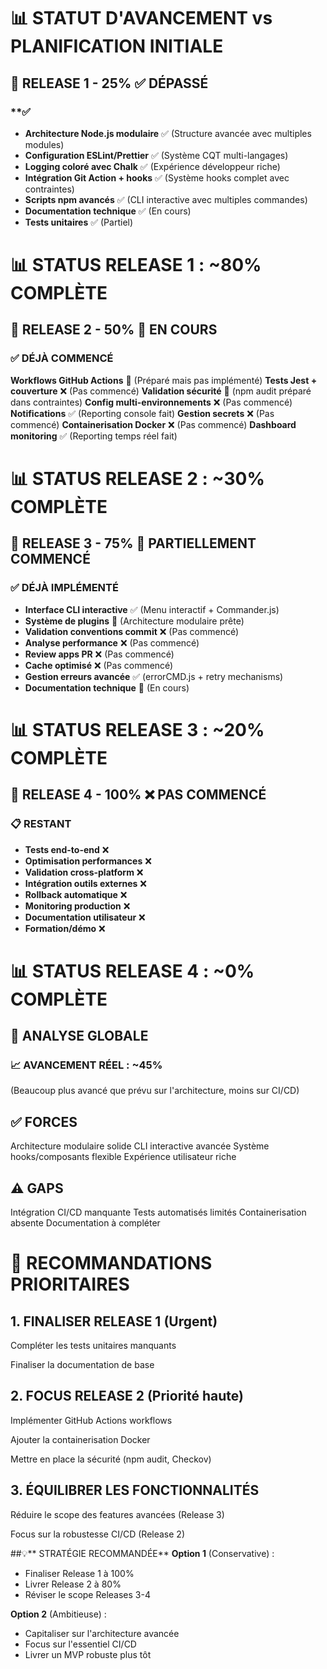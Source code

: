 # **📊 STATUT D'AVANCEMENT vs PLANIFICATION INITIALE**
## **🎯 RELEASE 1 - 25% ✅ DÉPASSÉ**
### **✅    

- **Architecture Node.js modulaire** ✅ (Structure avancée avec multiples modules)
- **Configuration ESLint/Prettier** ✅ (Système CQT multi-langages)
- **Logging coloré avec Chalk** ✅ (Expérience développeur riche)
- **Intégration Git Action + hooks** ✅ (Système hooks complet avec contraintes)
- **Scripts npm avancés** ✅ (CLI interactive avec multiples commandes)
- **Documentation technique** ✅ (En cours)
- **Tests unitaires** ✅ (Partiel)

# **📊 STATUS RELEASE 1 : ~80% COMPLÈTE**
## **🎯 RELEASE 2 - 50% 🚀 EN COURS**
### **✅ DÉJÀ COMMENCÉ**
**Workflows GitHub Actions** 🔄 (Préparé mais pas implémenté)
**Tests Jest + couverture** ❌ (Pas commencé)
**Validation sécurité** 🔄 (npm audit préparé dans contraintes)
**Config multi-environnements** ❌ (Pas commencé)
**Notifications** ✅ (Reporting console fait)
**Gestion secrets** ❌ (Pas commencé)
**Containerisation Docker** ❌ (Pas commencé)
**Dashboard monitoring** ✅ (Reporting temps réel fait)

# **📊 STATUS RELEASE 2 : ~30% COMPLÈTE**
## **🎯 RELEASE 3 - 75% 🔄 PARTIELLEMENT COMMENCÉ**
### **✅ DÉJÀ IMPLÉMENTÉ**
- **Interface CLI interactive** ✅ (Menu interactif + Commander.js)
- **Système de plugins** 🔄 (Architecture modulaire prête)
- **Validation conventions commit** ❌ (Pas commencé)
- **Analyse performance** ❌ (Pas commencé)
- **Review apps PR** ❌ (Pas commencé)
- **Cache optimisé** ❌ (Pas commencé)
- **Gestion erreurs avancée** ✅ (errorCMD.js + retry mechanisms)
- **Documentation technique** 🔄 (En cours)

# **📊 STATUS RELEASE 3 : ~20% COMPLÈTE**
## **🎯 RELEASE 4 - 100% ❌ PAS COMMENCÉ**
### **📋 RESTANT**
- **Tests end-to-end** ❌
- **Optimisation performances** ❌
- **Validation cross-platform** ❌
- **Intégration outils externes** ❌
- **Rollback automatique** ❌
- **Monitoring production** ❌
- **Documentation utilisateur** ❌
- **Formation/démo** ❌

# **📊 STATUS RELEASE 4 : ~0% COMPLÈTE**
## **🎯 ANALYSE GLOBALE**
### **📈 AVANCEMENT RÉEL : ~45%**
(Beaucoup plus avancé que prévu sur l'architecture, moins sur CI/CD)

## **✅ FORCES**
Architecture modulaire solide
CLI interactive avancée
Système hooks/composants flexible
Expérience utilisateur riche
## **⚠️ GAPS**
Intégration CI/CD manquante
Tests automatisés limités
Containerisation absente
Documentation à compléter

# **🚀 RECOMMANDATIONS PRIORITAIRES**
## **1. FINALISER RELEASE 1 (Urgent)**
Compléter les tests unitaires manquants

Finaliser la documentation de base

## **2. FOCUS RELEASE 2 (Priorité haute)**
Implémenter GitHub Actions workflows

Ajouter la containerisation Docker

Mettre en place la sécurité (npm audit, Checkov)

## **3. ÉQUILIBRER LES FONCTIONNALITÉS**
Réduire le scope des features avancées (Release 3)

Focus sur la robustesse CI/CD (Release 2)

##💡** STRATÉGIE RECOMMANDÉE**
**Option 1** (Conservative) :

- Finaliser Release 1 à 100%
- Livrer Release 2 à 80%
- Réviser le scope Releases 3-4

**Option 2** (Ambitieuse) :
- Capitaliser sur l'architecture avancée
- Focus sur l'essentiel CI/CD
- Livrer un MVP robuste plus tôt